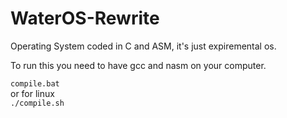 # WaterOS-Rewrite
 Operating System coded in C and ASM, it's just expiremental os.

 To run this you need to have gcc and nasm on your computer.

 `compile.bat`  
 or for linux  
 `./compile.sh`  